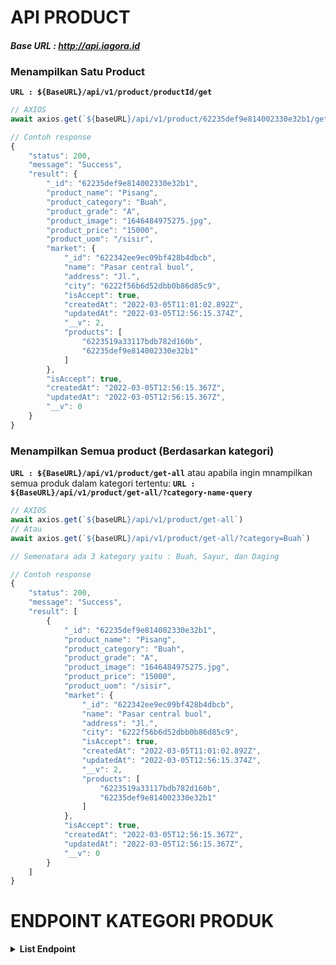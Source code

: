 # **API PRODUCT**

#### ***Base URL : http://api.iagora.id***

### Menampilkan Satu Product
**`URL : ${BaseURL}/api/v1/product/productId/get`**
```js
// AXIOS
await axios.get(`${baseURL}/api/v1/product/62235def9e814002330e32b1/get`)

// Contoh response
{
    "status": 200,
    "message": "Success",
    "result": {
        "_id": "62235def9e814002330e32b1",
        "product_name": "Pisang",
        "product_category": "Buah",
        "product_grade": "A",
        "product_image": "1646484975275.jpg",
        "product_price": "15000",
        "product_uom": "/sisir",
        "market": {
            "_id": "622342ee9ec09bf428b4dbcb",
            "name": "Pasar central buol",
            "address": "Jl.",
            "city": "6222f56b6d52dbb0b86d85c9",
            "isAccept": true,
            "createdAt": "2022-03-05T11:01:02.892Z",
            "updatedAt": "2022-03-05T12:56:15.374Z",
            "__v": 2,
            "products": [
                "6223519a33117bdb782d160b",
                "62235def9e814002330e32b1"
            ]
        },
        "isAccept": true,
        "createdAt": "2022-03-05T12:56:15.367Z",
        "updatedAt": "2022-03-05T12:56:15.367Z",
        "__v": 0
    }
}
```

### Menampilkan Semua product (Berdasarkan kategori)
**`URL : ${BaseURL}/api/v1/product/get-all`**
atau apabila ingin mnampilkan semua produk dalam kategori tertentu: 
**`URL : ${BaseURL}/api/v1/product/get-all/?category-name-query`**
```js
// AXIOS
await axios.get(`${baseURL}/api/v1/product/get-all`)
// Atau
await axios.get(`${baseURL}/api/v1/product/get-all/?category=Buah`)

// Semenatara ada 3 kategory yaitu : Buah, Sayur, dan Daging 

// Contoh response
{
    "status": 200,
    "message": "Success",
    "result": [
        {
            "_id": "62235def9e814002330e32b1",
            "product_name": "Pisang",
            "product_category": "Buah",
            "product_grade": "A",
            "product_image": "1646484975275.jpg",
            "product_price": "15000",
            "product_uom": "/sisir",
            "market": {
                "_id": "622342ee9ec09bf428b4dbcb",
                "name": "Pasar central buol",
                "address": "Jl.",
                "city": "6222f56b6d52dbb0b86d85c9",
                "isAccept": true,
                "createdAt": "2022-03-05T11:01:02.892Z",
                "updatedAt": "2022-03-05T12:56:15.374Z",
                "__v": 2,
                "products": [
                    "6223519a33117bdb782d160b",
                    "62235def9e814002330e32b1"
                ]
            },
            "isAccept": true,
            "createdAt": "2022-03-05T12:56:15.367Z",
            "updatedAt": "2022-03-05T12:56:15.367Z",
            "__v": 0
        }
    ]
}
```

# ENDPOINT KATEGORI PRODUK

**<details><summary>List Endpoint</summary>**
### **1. Menampilkan semua kategori produk**

**`URL : ${BaseURL}/api/v1/product/category/get-all`**
```js
// AXIOS

await axios.get(`${baseURL}/api/v1/product-category/get-all`)

// Contoh response
{
    "status": 200,
    "message": "Success",
    "result": [
        {
            "_id": "6239ad12a34d3b82f4fd2dd9",
            "name": "Buah"
        },
        {
            "_id": "6239b4bfe05f770c3792732f",
            "name": "Sayur"
        }
    ]
}
```
</details>
